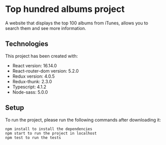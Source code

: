 # Top hundred albums project
A website that displays the top 100 albums from iTunes, allows you to search them and see more information.

## Technologies
This project has been created with:
* React version: 16.14.0
* React-router-dom version: 5.2.0
* Redux version: 4.0.5
* Redux-thunk: 2.3.0
* Typescript: 4.1.2
* Node-sass: 5.0.0

## Setup
To run the project, please run the following commands after downloading it:

```
npm install to install the dependencies
npm start to run the project in localhost
npm test to run the tests
```
